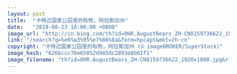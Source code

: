 ```yaml
---
layout: post
title:  "卡特迈国家公园里的棕熊，阿拉斯加州"
date:   "2019-08-23 16:00:00 +0800"
image_url: "http://cn.bing.com/th?id=OHR.AugustBears_ZH-CN8159736622_1920x1080.jpg&rf=LaDigue_1920x1080.jpg&pid=hp"
link: "/search?q=%e6%a3%95%e7%86%8a&form=hpcapt&mkt=zh-cn"
copyright: "卡特迈国家公园里的棕熊，阿拉斯加州 (© imageBROKER/SuperStock)"
image_hash: "626bccc76e65052d945dc2893e8b61f1"
image_filename: "th?id=OHR.AugustBears_ZH-CN8159736622_1920x1080.jpg&rf=LaDigue_1920x1080.jpg&pid=hp"
---
```

